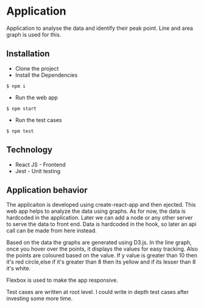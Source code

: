 # Application

Application to analyse the data and identify their peak point. Line and area graph is used for this.

## Installation

- Clone the project
- Install the Dependencies
```
$ npm i 
```


- Run the web app
```
$ npm start
```

- Run the test cases
```
$ npm test
```  

## Technology 

- React JS - Frontend
- Jest - Unit testing


## Application behavior

The applicaiton is developed using create-react-app and then ejected. This web app helps to analyze the data using graphs. As for now, the data is hardcoded in the application. Later we can add a node or any other server to serve the data to front end. Data is hardcoded in the hook, so later an api call can be made from here instead.  

Based on the data the graphs are generated using D3.js. 
In the line graph, once you hover over the points, it displays the values for easy tracking. Also the points are coloured based on the value. If y value is greater than 10 then it's red circle,else if it's greater than 8 then its yellow and if its lesser than 8 it's white.

Flexbox is used to make the app responsive.

Test cases are written at root level. I could write in depth test cases after investing some more time.

